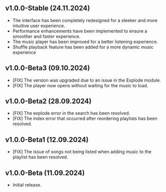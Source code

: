 ## v1.0.0-Stable (24.11.2024)
* The interface has been completely redesigned for a sleeker and more intuitive user experience.
* Performance enhancements have been implemented to ensure a smoother and faster experience.
* The music player has been improved for a better listening experience.
* Shuffle playback feature has been added for a more dynamic music experience

## v1.0.0-Beta3 (09.10.2024)
* [FIX] The version was upgraded due to an issue in the Explode module.
* [FIX] The player now opens without waiting for the music to load.

## v1.0.0-Beta2 (28.09.2024)

* [FIX] The explode error in the search has been resolved.
* [FIX] The index error that occurred after reordering playlists has been resolved.

## v1.0.0-Beta1 (12.09.2024)

* [FIX] The issue of songs not being listed when adding music to the playlist has been resolved.

## v1.0.0-Beta (11.09.2024)

* Initial release.
